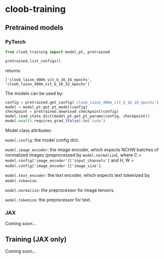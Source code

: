 # cloob-training

## Pretrained models

### PyTorch

```python
from cloob_training import model_pt, pretrained

pretrained.list_configs()
```

returns:

```
['cloob_laion_400m_vit_b_16_16_epochs', 'cloob_laion_400m_vit_b_16_32_epochs']
```

The models can be used by:

```python
config = pretrained.get_config('cloob_laion_400m_vit_b_16_16_epochs')
model = model_pt.get_pt_model(config)
checkpoint = pretrained.download_checkpoint(config)
model.load_state_dict(model_pt.get_pt_params(config, checkpoint))
model.eval().requires_grad_(False).to('cuda')
```

Model class attributes:

`model.config`: the model config dict.

`model.image_encoder`: the image encoder, which expects NCHW batches of normalized images (preprocessed by `model.normalize`), where C = `model.config['image_encoder']['input_channels']` and H, W = `model.config['image_encoder']['image_size']`.

`model.text_encoder`: the text encoder, which expects text tokenized by `model.tokenize`.

`model.normalize`: the preprocessor for image tensors.

`model.tokenize`: the preprocessor for text.

### JAX

Coming soon...

## Training (JAX only)

Coming soon...
